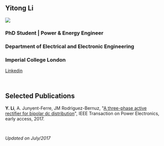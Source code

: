 ## Yitong Li
![](link?)
### PhD Student | Power & Energy Engineer
### Department of Electrical and Electronic Engineering
### Imperial College London

[Linkedin](https://www.linkedin.com/in/yitong-li/)  

<br />

## Selected Publications
**Y. Li**, A. Junyent-Ferre, JM Rodriguez-Bernuz, "[A three-phase active rectifier for bipolar dc distribution](http://ieeexplore.ieee.org/document/7921443/#full-text-section)", IEEE Transaction on Power Electronics, early access, 2017.  

<br />

*Updated on July/2017*
